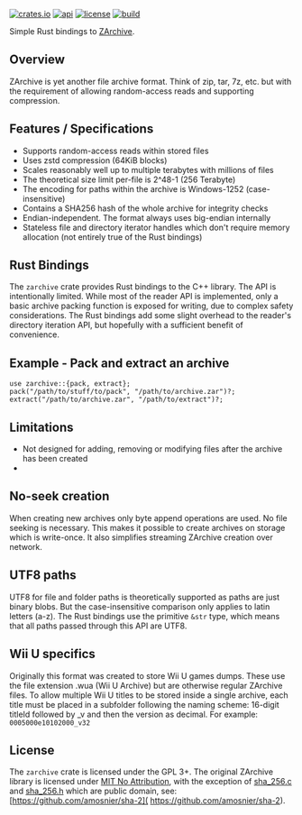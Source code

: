 [![crates.io](https://img.shields.io/crates/v/zarchive)](https://crates.io/crates/zarchive)
[![api](https://img.shields.io/badge/api-rustdoc-558b2f)](https://docs.rs/zarchive)
[![license](https://img.shields.io/badge/license-GPL-blue)](https://spdx.org/licenses/GPL-3.0-or-later.html)
[![build](https://img.shields.io/github/workflow/status/NiceneNerd/zarchive-rs/Build%20and%20test)](https://github.com/NiceneNerd/zarchive-rs/actions/workflows/push.yml)

Simple Rust bindings to [ZArchive](https://github.com/Exzap/ZArchive).
## Overview
ZArchive is yet another file archive format. Think of zip, tar, 7z, etc. but with the
requirement of allowing random-access reads and supporting compression.

## Features / Specifications
- Supports random-access reads within stored files
- Uses zstd compression (64KiB blocks)
- Scales reasonably well up to multiple terabytes with millions of files
- The theoretical size limit per-file is 2^48-1 (256 Terabyte)
- The encoding for paths within the archive is Windows-1252 (case-insensitive)
- Contains a SHA256 hash of the whole archive for integrity checks
- Endian-independent. The format always uses big-endian internally
- Stateless file and directory iterator handles which don't require memory allocation
  (not entirely true of the Rust bindings)

## Rust Bindings
The `zarchive` crate provides Rust bindings to the C++ library. The API is intentionally
limited. While most of the reader API is implemented, only a basic archive packing function
is exposed for writing, due to complex safety considerations.
The Rust bindings add some slight overhead to the reader's directory iteration API,
but hopefully with a sufficient benefit of convenience.

## Example - Pack and extract an archive
```ignore
use zarchive::{pack, extract};
pack("/path/to/stuff/to/pack", "/path/to/archive.zar")?;
extract("/path/to/archive.zar", "/path/to/extract")?;
```

## Limitations
- Not designed for adding, removing or modifying files after the archive has been created
- 
## No-seek creation
When creating new archives only byte append operations are used. No file seeking is
necessary. This makes it possible to create archives on storage which is write-once.
It also simplifies streaming ZArchive creation over network.

## UTF8 paths
UTF8 for file and folder paths is theoretically supported as paths are just binary
blobs. But the case-insensitive comparison only applies to latin letters (a-z).
The Rust bindings use the primitive `&str` type, which means that all paths passed
through this API are UTF8.

## Wii U specifics
Originally this format was created to store Wii U games dumps. These use the file
extension .wua (Wii U Archive) but are otherwise regular ZArchive files. To allow
multiple Wii U titles to be stored inside a single archive, each title must be placed
in a subfolder following the naming scheme: 16-digit titleId followed by \_v and then
the version as decimal. For example: `0005000e10102000_v32`

## License
The `zarchive` crate is licensed under the GPL 3+. The original ZArchive library is
licensed under [MIT No Attribution](https://github.com/Exzap/ZArchive/blob/master/LICENSE),
with the exception of [sha_256.c](/src/sha_256.c) and [sha_256.h](/src/sha_256.h)
which are public domain, see:
[https://github.com/amosnier/sha-2]( https://github.com/amosnier/sha-2).